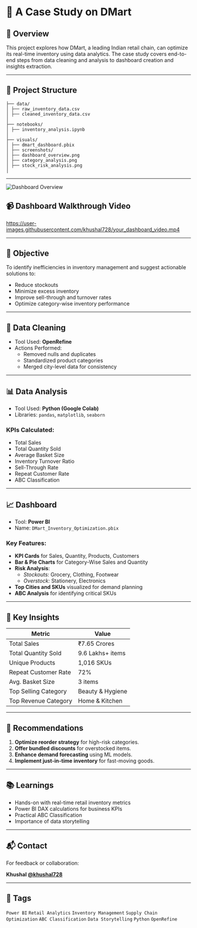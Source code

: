 # 🛒 A Case Study on DMart

## 📌 Overview

This project explores how DMart, a leading Indian retail chain, can optimize its real-time inventory using data analytics. The case study covers end-to-end steps from data cleaning and analysis to dashboard creation and insights extraction.

---

## 📂 Project Structure
```
├── data/
│ ├── raw_inventory_data.csv
│ ├── cleaned_inventory_data.csv
│
├── notebooks/
│ ├── inventory_analysis.ipynb
│
├── visuals/
│ ├── dmart_dashboard.pbix
│ ├── screenshots/
│ ├── dashboard_overview.png
│ ├── category_analysis.png
│ ├── stock_risk_analysis.png
│
```
---
![Dashboard Overview](./visuals/screenshots/dashboard_overview.png)

## 📹 Dashboard Walkthrough Video

https://user-images.githubusercontent.com/khushal728/your_dashboard_video.mp4

---
## 🎯 Objective

To identify inefficiencies in inventory management and suggest actionable solutions to:
- Reduce stockouts
- Minimize excess inventory
- Improve sell-through and turnover rates
- Optimize category-wise inventory performance

---

## 🧹 Data Cleaning

- Tool Used: **OpenRefine**
- Actions Performed:
  - Removed nulls and duplicates
  - Standardized product categories
  - Merged city-level data for consistency

---

## 📊 Data Analysis

- Tool Used: **Python (Google Colab)**
- Libraries: `pandas`, `matplotlib`, `seaborn`

### KPIs Calculated:
- Total Sales
- Total Quantity Sold
- Average Basket Size
- Inventory Turnover Ratio
- Sell-Through Rate
- Repeat Customer Rate
- ABC Classification

---

## 📈 Dashboard

- Tool: **Power BI**
- Name: `DMart_Inventory_Optimization.pbix`

### Key Features:
- **KPI Cards** for Sales, Quantity, Products, Customers
- **Bar & Pie Charts** for Category-Wise Sales and Quantity
- **Risk Analysis**:
  - *Stockouts:* Grocery, Clothing, Footwear
  - *Overstock:* Stationery, Electronics
- **Top Cities and SKUs** visualized for demand planning
- **ABC Analysis** for identifying critical SKUs

---

## 📌 Key Insights

| Metric                    | Value               |
|--------------------------|---------------------|
| Total Sales              | ₹7.65 Crores        |
| Total Quantity Sold      | 9.6 Lakhs+ items    |
| Unique Products          | 1,016 SKUs          |
| Repeat Customer Rate     | 72%                 |
| Avg. Basket Size         | 3 items             |
| Top Selling Category     | Beauty & Hygiene    |
| Top Revenue Category     | Home & Kitchen      |

---

## 🧠 Recommendations

1. **Optimize reorder strategy** for high-risk categories.
2. **Offer bundled discounts** for overstocked items.
3. **Enhance demand forecasting** using ML models.
4. **Implement just-in-time inventory** for fast-moving goods.

---

## 📚 Learnings

- Hands-on with real-time retail inventory metrics
- Power BI DAX calculations for business KPIs
- Practical ABC Classification
- Importance of data storytelling

---

## 📬 Contact

For feedback or collaboration:

**Khushal [@khushal728](https://github.com/khushal728)**  


---

## 🔖 Tags

`Power BI` `Retail Analytics` `Inventory Management` `Supply Chain Optimization` `ABC Classification` `Data Storytelling` `Python` `OpenRefine`















